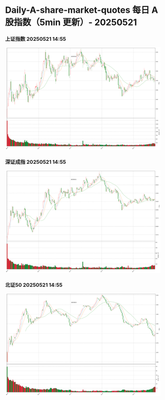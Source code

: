 
# Daily-A-share-market-quotes 每日 A 股指数（5min 更新）- 20250521

### 上证指数 20250521 14:55
![](./fig/2025/5/20250521-sh000001.png)

### 深证成指 20250521 14:55
![](./fig/2025/5/20250521-sz399001.png)

### 北证50 20250521 14:55
![](./fig/2025/5/20250521-bj899050.png)
